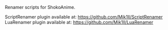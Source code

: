 Renamer scripts for ShokoAnime.

ScriptRenamer plugin available at: https://github.com/Mik1ll/ScriptRenamer
LuaRenamer plugin available at: https://github.com/Mik1ll/LuaRenamer
